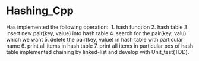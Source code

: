 # Hashing_Cpp
Has implemented the following operation:
  1. hash function 
  2. hash table
  3. insert new pair(key, value) into hash table
  4. search for the pair(key, valu) which we want
  5. delete the pair(key, value) in hash table with particular name
  6. print all items in hash table
  7. print all items in particular pos of hash table 
implemented chaining by linked-list and develop with Unit_test(TDD).
